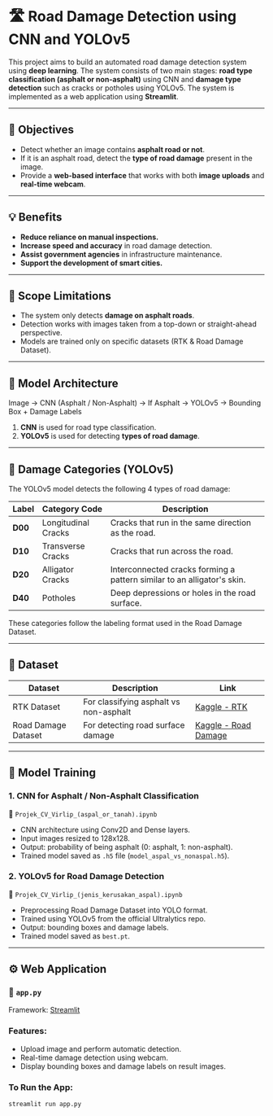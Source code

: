 # 🛣️ Road Damage Detection using CNN and YOLOv5

This project aims to build an automated road damage detection system using **deep learning**. The system consists of two main stages: **road type classification (asphalt or non-asphalt)** using CNN and **damage type detection** such as cracks or potholes using YOLOv5. The system is implemented as a web application using **Streamlit**.

---

## 🎯 Objectives  
- Detect whether an image contains **asphalt road or not**.
- If it is an asphalt road, detect the **type of road damage** present in the image.
- Provide a **web-based interface** that works with both **image uploads** and **real-time webcam**.

---

## 💡 Benefits  
- **Reduce reliance on manual inspections.**  
- **Increase speed and accuracy** in road damage detection.  
- **Assist government agencies** in infrastructure maintenance.  
- **Support the development of smart cities.**

---

## 📏 Scope Limitations  
- The system only detects **damage on asphalt roads**.  
- Detection works with images taken from a top-down or straight-ahead perspective.  
- Models are trained only on specific datasets (RTK & Road Damage Dataset).

---

## 🧠 Model Architecture
Image → CNN (Asphalt / Non-Asphalt) →
If Asphalt → YOLOv5 → Bounding Box + Damage Labels

1. **CNN** is used for road type classification.  
2. **YOLOv5** is used for detecting **types of road damage**.

---

## 🧾 Damage Categories (YOLOv5)

The YOLOv5 model detects the following 4 types of road damage:

| Label | Category Code | Description |
|-------|---------------|-------------|
| **D00** | Longitudinal Cracks | Cracks that run in the same direction as the road. |
| **D10** | Transverse Cracks | Cracks that run across the road. |
| **D20** | Alligator Cracks | Interconnected cracks forming a pattern similar to an alligator's skin. |
| **D40** | Potholes | Deep depressions or holes in the road surface. |

These categories follow the labeling format used in the Road Damage Dataset.

---

## 📂 Dataset

| Dataset | Description | Link |
|--------|-------------|------|
| RTK Dataset | For classifying asphalt vs non-asphalt | [Kaggle - RTK](https://www.kaggle.com/datasets/tallwinkingstan/road-traversing-knowledge-rtk-dataset) |
| Road Damage Dataset | For detecting road surface damage | [Kaggle - Road Damage](https://www.kaggle.com/datasets/alvarobasily/road-damage) |

---

## 🧪 Model Training

### 1. CNN for Asphalt / Non-Asphalt Classification  
📁 `Projek_CV_Virlip_(aspal_or_tanah).ipynb`

- CNN architecture using Conv2D and Dense layers.
- Input images resized to 128x128.
- Output: probability of being asphalt (0: asphalt, 1: non-asphalt).
- Trained model saved as `.h5` file (`model_aspal_vs_nonaspal.h5`).

### 2. YOLOv5 for Road Damage Detection  
📁 `Projek_CV_Virlip_(jenis_kerusakan_aspal).ipynb`

- Preprocessing Road Damage Dataset into YOLO format.
- Trained using YOLOv5 from the official Ultralytics repo.
- Output: bounding boxes and damage labels.
- Trained model saved as `best.pt`.

---

## ⚙️ Web Application

### 📁 `app.py`  
Framework: [Streamlit](https://streamlit.io)

### Features:
- Upload image and perform automatic detection.
- Real-time damage detection using webcam.
- Display bounding boxes and damage labels on result images.

### To Run the App:
```bash
streamlit run app.py
